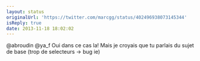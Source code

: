 ```yaml
---
layout: status
originalUrl: 'https://twitter.com/marcgg/status/402496938073145344'
isReply: true
date: 2013-11-18 18:02:02
---
```


@abroudin @ya_f Oui dans ce cas la! Mais je croyais que tu parlais du sujet de base (trop de selecteurs -&gt; bug ie)
